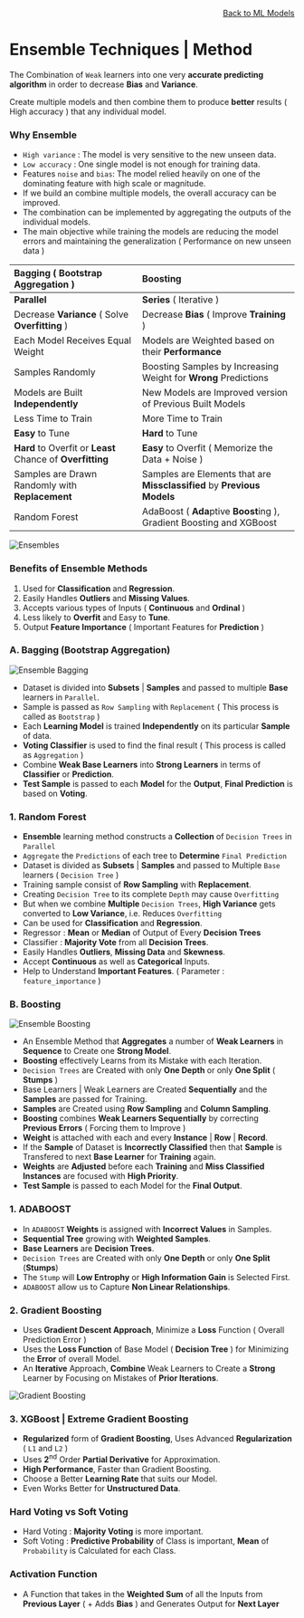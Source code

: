 <p align='right'><a href='https://github.com/KIRANKUMAR7296/Library/blob/main/Machine%20Learning/Machine%20Learning%20Models.md'>Back to ML Models</a></p>

# Ensemble Techniques | Method

The Combination of `Weak` learners into one very **accurate predicting algorithm** in order to decrease **Bias** and **Variance**.

Create multiple models and then combine them to produce **better** results ( High accuracy ) that any individual model.

### Why Ensemble 

- `High variance` : The model is very sensitive to the new unseen data.
- `Low accuracy` : One single model is not enough for training data.
- Features `noise` and `bias`: The model relied heavily on one of the dominating feature with high scale or magnitude.
- If we build an combine multiple models, the overall accuracy can be improved.
- The combination can be implemented by aggregating the outputs of the individual models.
- The main objective while training the models are reducing the model errors and maintaining the generalization ( Performance on new unseen data )
 
Bagging ( Bootstrap Aggregation ) | Boosting
:--- | :---
**Parallel** | **Series** ( Iterative ) 
Decrease **Variance** ( Solve **Overfitting** ) | Decrease **Bias** ( Improve **Training** )
Each Model Receives Equal Weight | Models are Weighted based on their **Performance**
Samples Randomly | Boosting Samples by Increasing Weight for **Wrong** Predictions
Models are Built **Independently** | New Models are Improved version of Previous Built Models
Less Time to Train | More Time to Train
**Easy** to Tune | **Hard** to Tune
**Hard** to Overfit or **Least** Chance of **Overfitting** | **Easy** to Overfit ( Memorize the Data + Noise )
Samples are Drawn Randomly with **Replacement** | Samples are Elements that are **Missclassified** by **Previous Models**
Random Forest | AdaBoost ( **Ada**ptive **Boost**ing ), Gradient Boosting and XGBoost

![Ensembles](Image/Ensembles.png)

### Benefits of Ensemble Methods

1. Used for **Classification** and **Regression**.
2. Easily Handles **Outliers** and **Missing Values**.
3. Accepts various types of Inputs ( **Continuous** and **Ordinal** )
4. Less likely to **Overfit** and Easy to **Tune**.
5. Output **Feature Importance** ( Important Features for **Prediction** )

### A. Bagging (Bootstrap Aggregation)

![Ensemble Bagging](Image/EnsembleBagging.svg)

- Dataset is divided into **Subsets** | **Samples** and passed to multiple **Base** learners in `Parallel`.
- Sample is passed as `Row Sampling` with `Replacement` ( This process is called as `Bootstrap` )
- Each **Learning Model** is trained **Independently** on its particular **Sample** of data.
- **Voting Classifier** is used to find the final result ( This process is called as `Aggregation` )
- Combine **Weak Base Learners** into **Strong Learners** in terms of **Classifier** or **Prediction**.
- **Test Sample** is passed to each **Model** for the **Output**, **Final Prediction** is based on **Voting**.

### 1. Random Forest 

- **Ensemble** learning method constructs a **Collection** of `Decision Trees` in `Parallel` 
- `Aggregate` the `Predictions` of each tree to **Determine** `Final Prediction`
- Dataset is divided as **Subsets** | **Samples** and passed to Multiple `Base` learners ( `Decision Tree` )
- Training sample consist of **Row Sampling** with **Replacement**.
- Creating `Decision Tree` to its complete `Depth` may cause `Overfitting`
- But when we combine **Multiple** `Decision Trees`, **High Variance** gets converted to **Low Variance**, i.e. Reduces `Overfitting`
- Can be used for **Classification** and **Regression**.
- Regressor : **Mean** or **Median** of Output of Every **Decision Trees**
- Classifier : **Majority Vote** from all **Decision Trees**.
- Easily Handles **Outliers**, **Missing Data** and **Skewness**.
- Accept **Continuous** as well as **Categorical** Inputs.
- Help to Understand **Important Features**. ( Parameter : `feature_importance` )

### B. Boosting

![Ensemble Boosting](Image/EnsembleBoosting.svg)

- An Ensemble Method that **Aggregates** a number of **Weak Learners** in **Sequence** to Create one **Strong Model**.
- **Boosting** effectively Learns from its Mistake with each Iteration.
- `Decision Trees` are Created with only **One Depth** or only **One Split** ( **Stumps** )
- Base Learners | Weak Learners are Created **Sequentially** and the **Samples** are passed for Training.
- **Samples** are Created using **Row Sampling** and **Column Sampling**.
- **Boosting** combines **Weak Learners Sequentially** by correcting **Previous Errors** ( Forcing them to Improve )
- **Weight** is attached with each and every **Instance** | **Row** | **Record**.
- If the **Sample** of Dataset is **Incorrectly Classified** then that **Sample** is Transfered to next **Base Learner** for **Training** again.
- **Weights** are **Adjusted** before each **Training** and **Miss Classified Instances** are focused with **High Priority**.
- **Test Sample** is passed to each Model for the **Final Output**.

### 1. ADABOOST

- In `ADABOOST` **Weights** is assigned with **Incorrect Values** in Samples.
- **Sequential Tree** growing  with **Weighted Samples**.
- **Base Learners** are **Decision Trees**.
- `Decision Trees` are Created with only **One Depth** or only **One Split** (**Stumps**)
- The `Stump` will **Low Entrophy** or **High Information Gain** is Selected First.
- `ADABOOST` allow us to Capture **Non Linear Relationships**.

### 2. Gradient Boosting

- Uses **Gradient Descent Approach**, Minimize a **Loss** Function ( Overall Prediction Error )
- Uses the **Loss Function** of Base Model ( **Decision Tree** ) for Minimizing the **Error** of overall Model.
- An **Iterative** Approach, **Combine** Weak Learners to Create a **Strong** Learner by Focusing on Mistakes of **Prior Iterations**.

![Gradient Boosting](Image/GB.png)

### 3. XGBoost | Extreme Gradient Boosting

- **Regularized** form of **Gradient Boosting**, Uses Advanced **Regularization** ( `L1` and `L2` )
- Uses **2**<sup>nd</sup> Order **Partial Derivative** for Approximation.
- **High Performance**, Faster than Gradient Boosting.
- Choose a Better **Learning Rate** that suits our Model.
- Even Works Better for **Unstructured Data**.

### Hard Voting vs Soft Voting

- Hard Voting : **Majority Voting** is more important.
- Soft Voting : **Predictive Probability** of Class is important, **Mean** of `Probability` is Calculated for each Class.

### Activation Function
- A Function that takes in the **Weighted Sum** of all the Inputs from **Previous Layer** ( + Adds **Bias** ) and Generates Output for **Next Layer**
